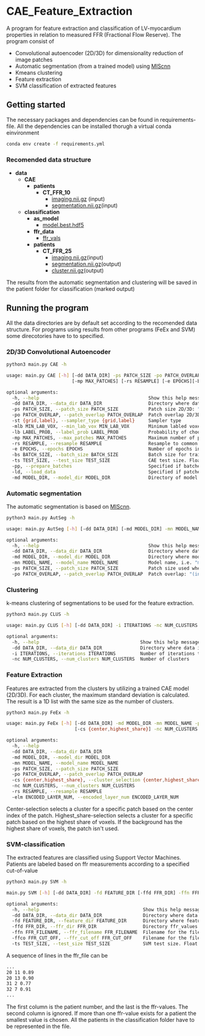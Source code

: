 # CAE_Feature_Extraction
A program for feature extraction and classification of LV-myocardium properties in relation to measured FFR (Fractional Flow Reserve). The program consist of 

- Convolutional autoencoder (2D/3D) for dimensionality reduction of image patches
- Automatic segmentation (from a trained model) using [MIScnn](https://github.com/frankkramer-lab/MIScnn)
- Kmeans clustering
- Feature extraction
- SVM classification of extracted features 

## Getting started
The necessary packages and dependencies can be found in requirements-file. All the dependencies can be installed thorugh a virtual conda einvironment
```bash
conda env create -f requirements.yml
```
### Recomended data structure
- __data__
   - __CAE__
     - __patients__
       - __CT\_FFR\_10__
         - [imaging.nii.gz](CAE/patients/CT_FFR_10/imaging.nii.gz) (input)
         - [segmentation.nii.gz](CAE/patients/CT_FFR_10/segmentation.nii.gz)(input)            
   - __classification__
     - __as\_model__
       - [model.best.hdf5](classification/as_model/model.best.hdf5)
     - __ffr\_data__
       - [ffr\_vals](classification/ffr_data/ffr_vals)
     - __patients__
       - __CT\_FFR\_25__
         - [imaging.nii.gz](classification/patients/CT_FFR_25/imaging.nii.gz)(input)
         - [segmentation.nii.gz](classification/patients/CT_FFR_25/segmentation.nii.gz)(output)
         - [cluster.nii.gz](classification/patients/CT_FFR_25/cluster.nii.gz)(output)

The results from the automatic segmentation and clustering will be saved in the patient folder for classification (marked output)

## Running the program
All the data directories are by default set according to the recomended data structure. For programs using results from other programs (FeEx and SVM) some direcotories have to to specified.
### 2D/3D Convolutional Autoencoder
```bash
python3 main.py CAE -h

usage: main.py CAE [-h] [-dd DATA_DIR] -ps PATCH_SIZE -po PATCH_OVERLAP -st {grid,label} [-mlb MIN_LAB_VOX] [-lb LABEL_PROB]
                        [-mp MAX_PATCHES] [-rs RESAMPLE] [-e EPOCHS][-bs BATCH_SIZE] [-ts TEST_SIZE] [-pp] [-ld] [-md MODEL_DIR]

optional arguments:
  -h, --help                                        Show this help message and exit
  -dd DATA_DIR, --data_dir DATA_DIR                 Directory where data is stored
  -ps PATCH_SIZE, --patch_size PATCH_SIZE           Patch size 2D/3D: "(1,int,int)" or "(int,int,int)"
  -po PATCH_OVERLAP, --patch_overlap PATCH_OVERLAP  Patch overlap 2D/3D: (0,int,int) or (int,int,int). Must be even number and smaller than patch size
  -st {grid,label}, --sampler_type {grid,label}     Sampler type
  -mlb MIN_LAB_VOX, --min_lab_vox MIN_LAB_VOX       Minimum labled voxels used by grid-sampler
  -lb LABEL_PROB, --label_prob LABEL_PROB           Probability of choosing patches with labeled voxel as center. Used by label-sampler
  -mp MAX_PATCHES, --max_patches MAX_PATCHES        Maximum number of patches to extract
  -rs RESAMPLE, --resample RESAMPLE                 Resample to common voxel spacing (float,float,float)
  -e EPOCHS, --epochs EPOCHS                        Number of epochs in training of CAE
  -bs BATCH_SIZE, --batch_size BATCH_SIZE           Batch size for training
  -ts TEST_SIZE, --test_size TEST_SIZE              CAE test size. Float between 0.0 and 1.0
  -pp, --prepare_batches                            Specified if batches should be prepared and saved in mini-batches
  -ld, --load_data                                  Specified if patches sould be loaded. For this option to work data must exist in the tmp folder
  -md MODEL_DIR, --model_dir MODEL_DIR              Directory of model if model should be loaded for prediction
```
### Automatic segmentation
The automatic segmentation is based on [MIScnn](https://github.com/frankkramer-lab/MIScnn). 
```bash
python3 main.py AutSeg -h

usage: main.py AutSeg [-h] [-dd DATA_DIR] [-md MODEL_DIR] -mn MODEL_NAME -ps PATCH_SIZE -po PATCH_OVERLAP

optional arguments:
  -h, --help                                        Show this help message and exit
  -dd DATA_DIR, --data_dir DATA_DIR                 Directory where data is stored
  -md MODEL_DIR, --model_dir MODEL_DIR              Directory where model is stored
  -mn MODEL_NAME, --model_name MODEL_NAME           Model name, i.e. "model.best"
  -ps PATCH_SIZE, --patch_size PATCH_SIZE           Patch size used when the model was trained: "(int,int,int)"
  -po PATCH_OVERLAP, --patch_overlap PATCH_OVERLAP  Patch overlap: "(int,int,int)"lap PATCH_OVERLAP  Patch overlap: "(int,int,int)"
```
### Clustering
k-means clustering of segmentations to be used for the feature extraction.
```bash
python3 main.py CLUS -h

usage: main.py CLUS [-h] [-dd DATA_DIR] -i ITERATIONS -nc NUM_CLUSTERS

optional arguments:
  -h, --help                                     Show this help message and exit
  -dd DATA_DIR, --data_dir DATA_DIR              Directory where data is stored
  -i ITERATIONS, --iterations ITERATIONS         Number of iterations to run-kmeans clustering
  -nc NUM_CLUSTERS, --num_clusters NUM_CLUSTERS  Number of clusters
```
### Feature Extraction
Features are extracted from the clusters by utilizing a trained CAE model (2D/3D). For each cluster, the maximum standard deviation is calculated. The result is a 1D list with the same size as the number of clusters.
```bash
python3 main.py FeEx -h

usage: main.py FeEx [-h] [-dd DATA_DIR] -md MODEL_DIR -mn MODEL_NAME -ps PATCH_SIZE [-po PATCH_OVERLAP] 
                         [-cs {center,highest_share}] -nc NUM_CLUSTERS [-rs RESAMPLE] -elm ENCODED_LAYER_NUM

optional arguments:
  -h, --help                                                              Show this help message and exit
  -dd DATA_DIR, --data_dir DATA_DIR                                       Directory where data is stored
  -md MODEL_DIR, --model_dir MODEL_DIR                                    Directory where model is stored
  -mn MODEL_NAME, --model_name MODEL_NAME                                 Model name, i.e. "model_2D"
  -ps PATCH_SIZE, --patch_size PATCH_SIZE                                 Patch size 3D/3D: "(1,int,int)" or "(int,int,int)"
  -po PATCH_OVERLAP, --patch_overlap PATCH_OVERLAP                        Patch overlap 2D/3D: "(0,int,int)" or "(int,int,int)". Must be even number and smaller than patch size
  -cs {center,highest_share}, --cluster_selection {center,highest_share}  Method used to select which cluster a specific patch belongs to
  -nc NUM_CLUSTERS, --num_clusters NUM_CLUSTERS                           Number og clusters used in the images to extract features from
  -rs RESAMPLE, --resample RESAMPLE                                       Resample to common voxel spacing (float,float,float)
  -elm ENCODED_LAYER_NUM, --encoded_layer_num ENCODED_LAYER_NUM           Number of the encoded layer in CAE-architecture counting from the bottom
```

Center-selection selects a cluster for a specific patch based on the center index of the patch. Highest_share-selection selects a cluster for a specific patch based on the highest share of voxels. If the background has the highest share of voxels, the patch isn't used. 
### SVM-classification 
The extracted features are classified using Support Vector Machines. Patients are labeled based on ffr measurements according to a specified cut-of-value
```bash
python3 main.py SVM -h

main.py SVM [-h] [-dd DATA_DIR] -fd FEATURE_DIR [-ffd FFR_DIR] -ffn FFR_FILENAME [-ffco FFR_CUT_OFF] [-ts TEST_SIZE]

optional arguments:
  -h, --help                                      Show this help message and exit
  -dd DATA_DIR, --data_dir DATA_DIR               Directory where data is stored
  -fd FEATURE_DIR, --feature_dir FEATURE_DIR      Directory where features are stored, i.e. output from FeEx
  -ffd FFR_DIR, --ffr_dir FFR_DIR                 Directory ffr_values are stores
  -ffn FFR_FILENAME, --ffr_filename FFR_FILENAME  Filename for the file where ffr-values are stored
  -ffco FFR_CUT_OFF, --ffr_cut_off FFR_CUT_OFF    Filename for the file where ffr-values are stored
  -ts TEST_SIZE, --test_size TEST_SIZE            SVM test size. Float between 0.0 and 1.0
```
A sequence of lines in the ffr_file can be
```bash
...
20 11 0.89
20 13 0.90
31 2 0.77
32 7 0.91
...
```
The first column is the patient number, and the last is the ffr-values. The second column is ignored. If more than one ffr-value exists for a patient the smallest value is chosen. All the patients in the classification folder have to be represented in the file.


